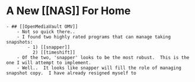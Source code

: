 # A New [[NAS]] For Home
	- ## [[OpenMediaVault OMV]]
		- Not so quick there..
		- I found two highly rated programs that can manage taking snapshots:
			- 1) [[snapper]]
			  2) [[timeshift]]
		- Of the two, 'snapper' looks to be the most robust.  This is the one I will attempt to implement.
		- Well..  It looks like snapper will fill the role of managing snapshot copy.  I have already resigned myself to